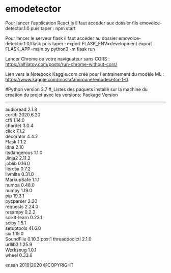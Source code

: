 # emodetector

Pour lancer l'application React.js il faut accéder aux dossier fils emovoice-detector.1.0 puis taper : npm start 

Pour lancer le serveur flask il faut accéder au dossier emovoice-detector.1.0/flask puis taper :
export FLASK_ENV=development
export FLASK_APP=main.py
python3 -m flask run

Lancer Chrome ou votre naviguateur sans CORS : 
https://alfilatov.com/posts/run-chrome-without-cors/

Lien vers la Notebook Kaggle.com créé pour l'entrainement du modèle ML :
https://www.kaggle.com/mostafamiroune/emodecetor-1-0


#Python version 3.7
#_Listes des paquets installé sur la machine du création du projet avec les versions:
Package       Version     
------------- ------------
audioread     2.1.8       
certifi       2020.6.20   
cffi          1.14.0      
chardet       3.0.4       
click         7.1.2       
decorator     4.4.2       
Flask         1.1.2       
idna          2.10        
itsdangerous  1.1.0       
Jinja2        2.11.2      
joblib        0.16.0      
librosa       0.7.2       
llvmlite      0.31.0      
MarkupSafe    1.1.1       
numba         0.48.0      
numpy         1.19.0      
pip           19.3.1      
pycparser     2.20        
requests      2.24.0      
resampy       0.2.2       
scikit-learn  0.23.1      
scipy         1.5.1       
setuptools    41.6.0      
six           1.15.0      
SoundFile     0.10.3.post1
threadpoolctl 2.1.0       
urllib3       1.25.9      
Werkzeug      1.0.1       
wheel         0.33.6      



ensah 2019|2020 @COPYRIGHT
